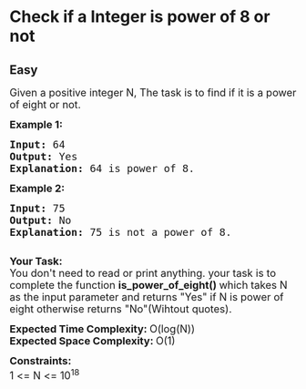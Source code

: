 # Check if a Integer is power of 8 or not
##  Easy 
<div class="problem-statement">
                <p></p><p><span style="font-size:18px">Given a positive integer N, The task is to find if it is a power of eight or not.</span></p>

<p><span style="font-size:18px"><strong>Example 1:</strong>&nbsp;</span></p>

<pre><span style="font-size:18px"><strong>Input: </strong>64
<strong>Output: </strong>Yes
<strong>Explanation: </strong>64 is power of 8.</span>
</pre>

<p><span style="font-size:18px"><strong>Example 2:</strong></span></p>

<pre><span style="font-size:18px"><strong>Input: </strong>75
<strong>Output: </strong>No
<strong>Explanation: </strong>75 is not a power of 8.</span>

</pre>

<p><span style="font-size:18px"><strong>Your Task:</strong></span><br>
<span style="font-size:18px">You don't need to read or print anything. your task is to complete the function&nbsp;<strong>is_power_of_eight()&nbsp;</strong>which takes N as the input parameter and returns "Yes" if N is power of eight otherwise returns "No"(Wihtout quotes).</span></p>

<p><span style="font-size:18px"><strong>Expected Time Complexity:&nbsp;</strong>O(log(N))<br>
<strong>Expected Space Complexity:&nbsp;</strong>O(1)</span></p>

<p><span style="font-size:18px"><strong>Constraints:</strong><br>
1 &lt;= N &lt;= 10<sup>18</sup></span></p>
 <p></p>
            </div>